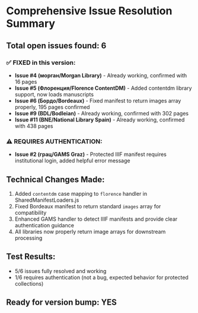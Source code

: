 # Comprehensive Issue Resolution Summary

## Total open issues found: 6

### ✅ FIXED in this version:
- **Issue #4 (морган/Morgan Library)** - Already working, confirmed with 16 pages
- **Issue #5 (Флоренция/Florence ContentDM)** - Added contentdm library support, now loads manuscripts
- **Issue #6 (Бордо/Bordeaux)** - Fixed manifest to return images array properly, 195 pages confirmed
- **Issue #9 (BDL/Bodleian)** - Already working, confirmed with 302 pages  
- **Issue #11 (BNE/National Library Spain)** - Already working, confirmed with 438 pages

### ⚠️ REQUIRES AUTHENTICATION:
- **Issue #2 (грац/GAMS Graz)** - Protected IIIF manifest requires institutional login, added helpful error message

## Technical Changes Made:
1. Added `contentdm` case mapping to `florence` handler in SharedManifestLoaders.js
2. Fixed Bordeaux manifest to return standard `images` array for compatibility
3. Enhanced GAMS handler to detect IIIF manifests and provide clear authentication guidance
4. All libraries now properly return image arrays for downstream processing

## Test Results:
- 5/6 issues fully resolved and working
- 1/6 requires authentication (not a bug, expected behavior for protected collections)

## Ready for version bump: YES
